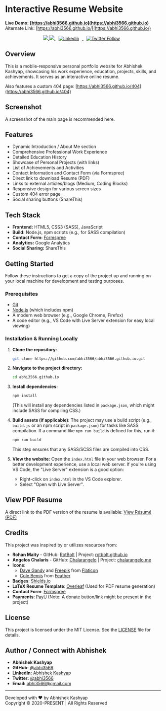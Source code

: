# Interactive Resume Website

**Live Demo:** **[https://abhi3566.github.io](https://abhi3566.github.io)**
<br>
Alternate Link: [https://abhi3566.github.io/](https://abhi3566.github.io/)

<p align="center">
  <a href="https://github.com/abhi3566/">
    <img src="https://img.shields.io/github/followers/Abhishek-1998?label=Follow%20Abhishek-1998&style=social"></img>
  </a>
  <a href="https://github.com/Abhishek-1998/Abhishek-1998.github.io/commits">
    <img src="https://img.shields.io/github/last-commit/Abhishek-1998/Abhishek-1998.github.io"></img>
  </a>
  <a href="https://www.linkedin.com/in/abhishek-kashyap-dev/" rel="nofollow noreferrer">
    <img style="padding-right: 10px;padding-left: 10px;" src="https://img.shields.io/badge/LinkedIn-Abhishek Kashyap-blue?style=social&logo=LinkedIn" alt="linkedin">
  </img>
  </a>
  <a href="https://twitter.com/intent/follow?original_referer=https%3A%2F%2Fpublish.twitter.com%2F&ref_src=twsrc%5Etfw&region=follow_link&screen_name=abhi3566&tw_p=followbutton">
    <img style="padding-right: 10px;padding-left: 10px;" alt="Twitter Follow" src="https://img.shields.io/twitter/follow/abhi3566?style=social">
  </img>
  </a>
</p>

## Overview

This is a mobile-responsive personal portfolio website for Abhishek Kashyap, showcasing his work experience, education, projects, skills, and achievements. It serves as an interactive online resume.

Also features a custom 404 page: [https://abhi3566.github.io/404](https://abhi3566.github.io/404)

## Screenshot

A screenshot of the main page is recommended here.
<!-- TODO: Add a compelling screenshot of the portfolio's homepage -->

## Features

*   Dynamic Introduction / About Me section
*   Comprehensive Professional Work Experience
*   Detailed Education History
*   Showcase of Personal Projects (with links)
*   List of Achievements and Activities
*   Contact Information and Contact Form (via Formspree)
*   Direct link to download Resume (PDF)
*   Links to external articles/blogs (Medium, Coding Blocks)
*   Responsive design for various screen sizes
*   Custom 404 error page
*   Social sharing buttons (ShareThis)

## Tech Stack

*   **Frontend:** HTML5, CSS3 (SASS), JavaScript
*   **Build:** Node.js, npm scripts (e.g., for SASS compilation)
*   **Contact Form:** [Formspree](https://formspree.io/)
*   **Analytics:** Google Analytics
*   **Social Sharing:** ShareThis

## Getting Started

Follow these instructions to get a copy of the project up and running on your local machine for development and testing purposes.

### Prerequisites

*   [Git](https://git-scm.com/)
*   [Node.js](https://nodejs.org/) (which includes npm)
*   A modern web browser (e.g., Google Chrome, Firefox)
*   A code editor (e.g., VS Code with Live Server extension for easy local viewing)

### Installation & Running Locally

1.  **Clone the repository:**
    ```bash
    git clone https://github.com/abhi3566/abhi3566.github.io.git
    ```
2.  **Navigate to the project directory:**
    ```bash
    cd abhi3566.github.io
    ```
3.  **Install dependencies:**
    ```bash
    npm install
    ```
    (This will install any dependencies listed in `package.json`, which might include SASS for compiling CSS.)

4.  **Build assets (if applicable):**
    The project may use a build script (e.g., `build.js` or an npm script in `package.json`) for tasks like SASS compilation. If a command like `npm run build` is defined for this, run it:
    ```bash
    npm run build
    ```
    This step ensures that any SASS/SCSS files are compiled into CSS.

5.  **View the website:**
    Open the `index.html` file in your web browser. For a better development experience, use a local web server. If you're using VS Code, the "Live Server" extension is a good option:
    *   Right-click on `index.html` in the VS Code explorer.
    *   Select "Open with Live Server".

## View PDF Resume

A direct link to the PDF version of the resume is available:
[View Résumé (PDF)](assets/Abhishek_Resume.pdf)

## Credits

This project was inspired by or utilizes resources from:

*   **Rohan Maity** - GitHub: [RotBolt](https://github.com/RotBolt) | Project: [rotbolt.github.io](https://rotbolt.github.io/)
*   **Angelos Chalaris** - GitHub: [Chalarangelo](https://github.com/Chalarangelo) | Project: [chalarangelo.me](https://www.chalarangelo.me/)
*   **Icons**:
    *   [Dave Gandy](https://www.flaticon.com/authors/dave-gandy) and [Freepik](https://www.freepik.com/) from [Flaticon](https://www.flaticon.com/)
    *   [Cole Bemis](https://twitter.com/colebemis) from [Feather](https://feathericons.com/)
*   **Badges**: [Shields.io](https://img.shields.io)
*   **LaTeX Resume Template**: [Overleaf](https://www.overleaf.com/) (Used for PDF resume generation)
*   **Contact Form**: [Formspree](https://formspree.io/)
*   **Payments**: [PayU](https://payu.in/) (Note: A donate button/link might be present in the project)

## License

This project is licensed under the MIT License. See the [LICENSE](LICENSE) file for details.

## Author / Connect with Abhishek

*   **Abhishek Kashyap**
*   **GitHub:** [@abhi3566](https://github.com/abhi3566)
*   **LinkedIn:** [Abhishek Kashyap](https://www.linkedin.com/in/abhishek-kashyap-dev/)
*   **Twitter:** [@abhi3566](https://twitter.com/abhi3566)
*   **Email:** [abhi3566@gmail.com](mailto:abhi3566@gmail.com)

---

Developed with ❤️ by Abhishek Kashyap
<br>
Copyright ©️ 2020-PRESENT | All Rights Reserved
